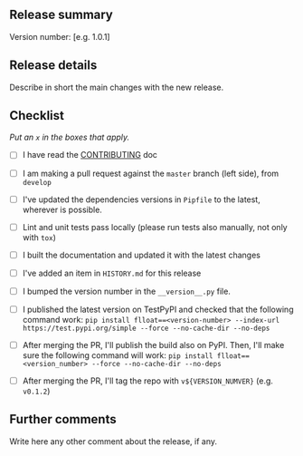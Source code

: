 ## Release summary

Version number: [e.g. 1.0.1]

## Release details

Describe in short the main changes with the new release.

## Checklist

_Put an `x` in the boxes that apply._

- [ ] I have read the [CONTRIBUTING](../master/CONTRIBUTING.rst) doc
- [ ] I am making a pull request against the `master` branch (left side), from `develop`
- [ ] I've updated the dependencies versions in `Pipfile` to the latest, wherever is possible.
- [ ] Lint and unit tests pass locally (please run tests also manually, not only with `tox`)
- [ ] I built the documentation and updated it with the latest changes
- [ ] I've added an item in `HISTORY.md` for this release
- [ ] I bumped the version number in the `__version__.py` file.
- [ ] I published the latest version on TestPyPI and checked that the following command work:
       ```pip install flloat==<version-number> --index-url https://test.pypi.org/simple --force --no-cache-dir --no-deps```
- [ ] After merging the PR, I'll publish the build also on PyPI. Then, I'll make sure the following
      command will work:
      ```pip install flloat==<version_number> --force --no-cache-dir --no-deps```  
- [ ] After merging the PR, I'll tag the repo with `v${VERSION_NUMVER}` (e.g. `v0.1.2`)


## Further comments

Write here any other comment about the release, if any.
